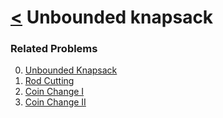 # [<](../Readme.md) Unbounded knapsack

### Related Problems

0. [Unbounded Knapsack](00-unbounded-knapsack/Readme.md)
1. [Rod Cutting](01-rod-cutting/Readme.md)
2. [Coin Change I](02-coin-change-1/Readme.md)
3. [Coin Change II](03-coin-change-2/Readme.md)